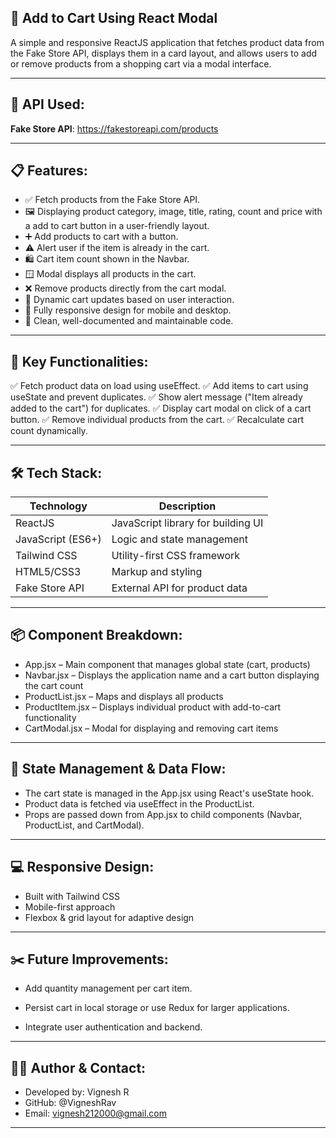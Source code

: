 ## 🛒 Add to Cart Using React Modal

A simple and responsive ReactJS application that fetches product data from the Fake Store API, displays them in a card layout, and allows users to add or remove products from a shopping cart via a modal interface.

---

## 📎 API Used:

**Fake Store API**: https://fakestoreapi.com/products

---

## 📋 Features:

- ✅ Fetch products from the Fake Store API.
- 🖼️ Displaying product category, image, title, rating, count and price with a add to cart button in 
      a user-friendly layout.
- ➕ Add products to cart with a button.
- ⚠️ Alert user if the item is already in the cart.
- 🛍️ Cart item count shown in the Navbar.
- 🪟 Modal displays all products in the cart.
- ❌ Remove products directly from the cart modal.
- 🔄 Dynamic cart updates based on user interaction.
- 📱 Fully responsive design for mobile and desktop.
- 🧼 Clean, well-documented and maintainable code.
---

## 🧪 Key Functionalities:

✅ Fetch product data on load using useEffect.
✅ Add items to cart using useState and prevent duplicates.
✅ Show alert message ("Item already added to the cart") for duplicates.
✅ Display cart modal on click of a cart button.
✅ Remove individual products from the cart.
✅ Recalculate cart count dynamically.

---

## 🛠 Tech Stack:

| Technology        | Description                        |
| ----------------- | ---------------------------------- |
| ReactJS           | JavaScript library for building UI |
| JavaScript (ES6+) | Logic and state management         |
| Tailwind CSS      | Utility-first CSS framework        |
| HTML5/CSS3        | Markup and styling                 |
| Fake Store API    | External API for product data      |

---

## 📦 Component Breakdown:

- App.jsx – Main component that manages global state (cart, products)
- Navbar.jsx – Displays the application name and a cart button displaying the cart count
- ProductList.jsx – Maps and displays all products
- ProductItem.jsx – Displays individual product with add-to-cart functionality
- CartModal.jsx – Modal for displaying and removing cart items

---

## 🔄 State Management & Data Flow:

- The cart state is managed in the App.jsx using React's useState hook.
- Product data is fetched via useEffect in the ProductList.
- Props are passed down from App.jsx to child components (Navbar, ProductList, and CartModal).

---

## 💻 Responsive Design:

- Built with Tailwind CSS
- Mobile-first approach
- Flexbox & grid layout for adaptive design

---

## ✂️ Future Improvements:

- Add quantity management per cart item.

- Persist cart in local storage or use Redux for larger applications.

- Integrate user authentication and backend.

---

## 🙋‍♂️ Author & Contact:
- Developed by: Vignesh R
- GitHub: @VigneshRav
- Email: vignesh212000@gmail.com

---

